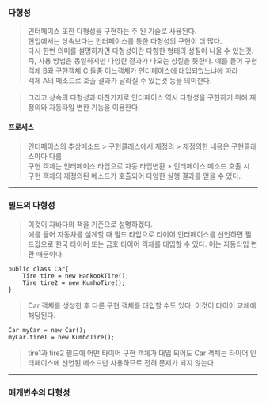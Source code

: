 ### 다형성
> 인터페이스 또한 다형성을 구현하는 주 된 기술로 사용된다.  
> 현업에서는 상속보다는 인터페이스를 통한 다형성의 구현이 더 많다.  
> 다시 한번 의미를 설명하자면 다형성이란 다향한 형태의 성질이 나올 수 있는것.  
> 즉, 사용 방법은 동일하지만 다양한 결과가 나오는 성질을 뜻한다.
> 예를 들어 구현객체 B와 구현객체 C 둘중 어느객체가 인터페이스에 대입되었느냐에 따라  
> 객체 A의 메소드르 호출 결과가 달라질 수 있는것 등을 의미한다.

>그리고 상속의 다형성과 마찬가지로 인터페이스 역시 다형성을 구현하기 위해 재정의와 자동타입 변환 기능을 이용한다.

#### 프로세스
> 인터페이스의 추상메소드 > 구현클래스에서 재정의 > 재정의한 내용은 구현클래스마다 다름  
> 구현 객체는 인터페이스 타입으로 자동 타입변환 > 인터페이스 메소드 호출 시 구현 객체의 재정의된 메소드가 호출되어 다양한 실행 결과를 얻을 수 있다.

---
### 필드의 다형성
> 이것이 자바다의 책을 기준으로 설명하겠다.  
> 예를 들어 자동차를 설계할 때 필드 타입으로 타이어 인터페이스를 선언하면 필드값으로 한국 타이어 또는 금호 타이어 객체를 대입할 수 있다. 이는 자동타입 변환 때문이다.  


```
public class Car{
	Tire tire = new HankookTire();
	Tire tire2 = new KumhoTire();
}
```
> Car 객체를 생성한 후 다른 구현 객체를 대입할 수도 있다. 이것이 타이어 교체에 해당된다.

```
Car myCar = new Car();
myCar.tire1 = new KumhoTire();
```

> tire1과 tire2 필드에 어떤 타이어 구현 객체가 대입 되어도 Car 객체는 타이어 인터페이스에 선언된 메소드만 사용하므로 전혀 문제가 되지 않는다.

---

### 매개변수의 다형성